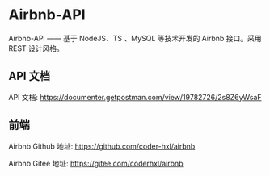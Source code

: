 # Airbnb-API

Airbnb-API —— 基于 NodeJS、TS 、MySQL 等技术开发的 Airbnb 接口。采用 REST 设计风格。

## API 文档

API 文档: https://documenter.getpostman.com/view/19782726/2s8Z6yWsaF

## 前端

Airbnb Github 地址: https://github.com/coder-hxl/airbnb

Airbnb Gitee 地址: https://gitee.com/coderhxl/airbnb

